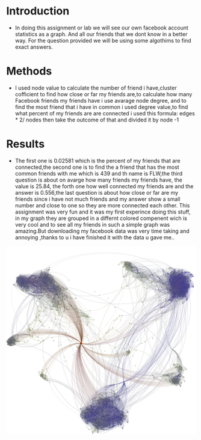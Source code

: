 # Introduction
- In doing this assignment or lab we will see our own facebook account statistics as a graph. And all our  friends that we dont know in a better way. For the question provided we will be using some algothims to find exact answers.

# Methods
- I used node value to calculate the number of friend i have,cluster cofficient to find how close or far my friends are,to calculate  how many Facebook friends my  friends have i use avarage node degree, and to find the most friend that i have in common i used degree value,to find what percent of my friends are are connected i used this formula: edges * 2/ nodes then take the outcome of that and divided it by node -1

# Results
- The first one is 0.02581 which is the percent of my friends that are connected,the second one is to find the a friend that has the most common friends with me which is 439 and th name is FLW,the third question is about on avarge  how many friends my friends have, the value is 25.84, the forth one how well connected my friends are and the answer is 0.556,the last question is about  how close or far are my friends  since i have not much friends and my answer show a small number and close to one so they are more connected each other. This assignment was very fun and it was my first experince doing this stuff, in my graph they are grouped in a differnt colored compenent wich is very cool and to see all my friends in such a simple graph was amazing.But downloading my facebook data was very time taking and annoying ,thanks to u i have finished it with the data u gave me..


![myNetwork](beeksfinal.svg)